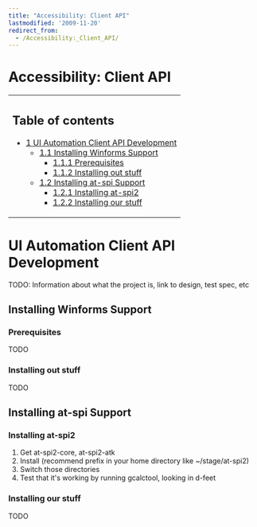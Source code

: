 ```yaml
---
title: "Accessibility: Client API"
lastmodified: '2009-11-20'
redirect_from:
  - /Accessibility:_Client_API/
---
```


Accessibility: Client API
=========================

<table>
<col width="100%" />
<tbody>
<tr class="odd">
<td align="left"><h2>Table of contents</h2>
<ul>
<li><a href="#ui-automation-client-api-development">1 UI Automation Client API Development</a>
<ul>
<li><a href="#installing-winforms-support">1.1 Installing Winforms Support</a>
<ul>
<li><a href="#prerequisites">1.1.1 Prerequisites</a></li>
<li><a href="#installing-out-stuff">1.1.2 Installing out stuff</a></li>
</ul></li>
<li><a href="#installing-at-spi-support">1.2 Installing at-spi Support</a>
<ul>
<li><a href="#installing-at-spi2">1.2.1 Installing at-spi2</a></li>
<li><a href="#installing-our-stuff">1.2.2 Installing our stuff</a></li>
</ul></li>
</ul></li>
</ul></td>
</tr>
</tbody>
</table>

UI Automation Client API Development
====================================

TODO: Information about what the project is, link to design, test spec, etc

Installing Winforms Support
---------------------------

### Prerequisites

TODO

### Installing out stuff

TODO

Installing at-spi Support
-------------------------

### Installing at-spi2

1.  Get at-spi2-core, at-spi2-atk
2.  Install (recommend prefix in your home directory like \~/stage/at-spi2)
3.  Switch those directories
4.  Test that it's working by running gcalctool, looking in d-feet

### Installing our stuff

TODO

